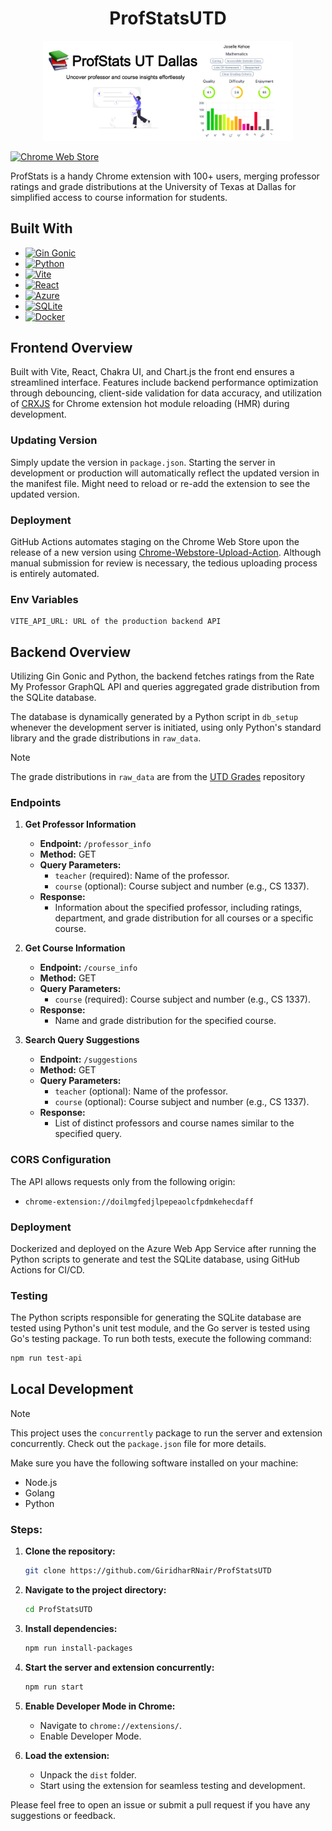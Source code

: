 <h1 align="center">ProfStatsUTD</h1>

<p align="center">
  <img src="assets/marquee-promo-tile.jpg" alt="Screenshot" width="400">
</p>

[![Chrome Web Store](https://img.shields.io/badge/Featured_on-Chrome_Web_Store-cce7e8?style=for-the-badge)](https://chromewebstore.google.com/detail/profstats-ut-dallas/doilmgfedjlpepeaolcfpdmkehecdaff)

ProfStats is a handy Chrome extension with 100+ users, merging professor ratings and grade distributions at the University of Texas at Dallas for simplified access to course information for students.

## Built With

- [![Gin Gonic](https://img.shields.io/badge/Powered_by-Gin_Gonic-00ADD8?style=for-the-badge&logo=go)](https://gin-gonic.com/)
- [![Python](https://img.shields.io/badge/Powered_by-Python-3776AB?style=for-the-badge&logo=python)](https://www.python.org/)
- [![Vite](https://img.shields.io/badge/Powered_by-Vite-646CFF?style=for-the-badge&logo=vite)](https://vitejs.dev/)
- [![React](https://img.shields.io/badge/Powered_by-React-61DAFB?style=for-the-badge&logo=react)](https://reactjs.org/)
- [![Azure](https://img.shields.io/badge/Hosted_on-Azure-0089D6?style=for-the-badge&logo=microsoft-azure)](https://azure.microsoft.com/en-us/)
- [![SQLite](https://img.shields.io/badge/Database-SQLite-003B57?style=for-the-badge&logo=sqlite)](https://www.sqlite.org/index.html)
- [![Docker](https://img.shields.io/badge/Containerized_with-Docker-2496ED?style=for-the-badge&logo=docker)](https://www.docker.com/)

## Frontend Overview

Built with Vite, React, Chakra UI, and Chart.js the front end ensures a streamlined interface. Features include backend performance optimization through debouncing, client-side validation for data accuracy, and utilization of [CRXJS](https://crxjs.dev/vite-plugin/) for Chrome extension hot module reloading (HMR) during development.

### Updating Version

Simply update the version in `package.json`. Starting the server in development or production will automatically reflect the updated version in the manifest file. Might need to reload or re-add the extension to see the updated version.

### Deployment

GitHub Actions automates staging on the Chrome Web Store upon the release of a new version using [Chrome-Webstore-Upload-Action](https://github.com/fregante/chrome-webstore-upload). Although manual submission for review is necessary, the tedious uploading process is entirely automated.

### Env Variables

```
VITE_API_URL: URL of the production backend API
```

## Backend Overview

Utilizing Gin Gonic and Python, the backend fetches ratings from the Rate My Professor GraphQL API and queries aggregated grade distribution from the SQLite database. 

The database is dynamically generated by a Python script in `db_setup` whenever the development server is initiated, using only Python's standard library and the grade distributions in `raw_data`.

> [!NOTE]  
> The grade distributions in `raw_data` are from the [UTD Grades](https://github.com/acmutd/utd-grades/tree/master/raw_data) repository

### Endpoints

1. **Get Professor Information**

   - **Endpoint:** `/professor_info`
   - **Method:** GET
   - **Query Parameters:**
     - `teacher` (required): Name of the professor.
     - `course` (optional): Course subject and number (e.g., CS 1337).
   - **Response:**
     - Information about the specified professor, including ratings, department, and grade distribution for all courses or a specific course.

2. **Get Course Information**

   - **Endpoint:** `/course_info`
   - **Method:** GET
   - **Query Parameters:**
     - `course` (required): Course subject and number (e.g., CS 1337).
   - **Response:**
     - Name and grade distribution for the specified course.

3. **Search Query Suggestions**

   - **Endpoint:** `/suggestions`
   - **Method:** GET
   - **Query Parameters:**
     - `teacher` (optional): Name of the professor.
     - `course` (optional): Course subject and number (e.g., CS 1337).
   - **Response:**
     - List of distinct professors and course names similar to the specified query.

### CORS Configuration

The API allows requests only from the following origin:

- `chrome-extension://doilmgfedjlpepeaolcfpdmkehecdaff`

### Deployment

Dockerized and deployed on the Azure Web App Service after running the Python scripts to generate and test the SQLite database, using GitHub Actions for CI/CD.

### Testing

The Python scripts responsible for generating the SQLite database are tested using Python's unit test module, and the Go server is tested using Go's testing package. To run both tests, execute the following command:

```bash
npm run test-api
```

## Local Development

> [!NOTE]  
> This project uses the `concurrently` package to run the server and extension concurrently. Check out the `package.json` file for more details.

Make sure you have the following software installed on your machine:

-   Node.js
-   Golang
-   Python

### Steps:

1. **Clone the repository:**

    ```bash
    git clone https://github.com/GiridharRNair/ProfStatsUTD
    ```

2. **Navigate to the project directory:**

    ```bash
    cd ProfStatsUTD
    ```

3. **Install dependencies:**

    ```bash
    npm run install-packages
    ```

4. **Start the server and extension concurrently:**

    ```bash
    npm run start
    ```

5. **Enable Developer Mode in Chrome:**

    - Navigate to `chrome://extensions/`.
    - Enable Developer Mode.

6. **Load the extension:**

    - Unpack the `dist` folder.
    - Start using the extension for seamless testing and development.

Please feel free to open an issue or submit a pull request if you have any suggestions or feedback.